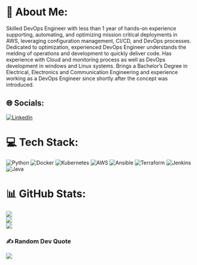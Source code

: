 # 💫 About Me:
Skilled DevOps Engineer with less than 1 year of hands-on experience supporting, automating, and optimizing mission critical deployments in AWS, leveraging configuration management, CI/CD, and DevOps processes. Dedicated to optimization, experienced DevOps Engineer understands the melding of operations and development to quickly deliver code. Has experience with Cloud and monitoring process as well as DevOps development in windows and Linux systems. Brings a Bachelor’s Degree in Electrical, Electronics and Communication Engineering and experience working as a DevOps Engineer since shortly after the concept was introduced.


## 🌐 Socials:
[![LinkedIn](https://img.shields.io/badge/LinkedIn-%230077B5.svg?logo=linkedin&logoColor=white)](www.linkedin.com/in/mohamed-ashraf-gouda) 

# 💻 Tech Stack:
![Python](https://img.shields.io/badge/python-3670A0?style=for-the-badge&logo=python&logoColor=ffdd54) ![Docker](https://img.shields.io/badge/docker-%230db7ed.svg?style=for-the-badge&logo=docker&logoColor=white) ![Kubernetes](https://img.shields.io/badge/kubernetes-%23326ce5.svg?style=for-the-badge&logo=kubernetes&logoColor=white) ![AWS](https://img.shields.io/badge/AWS-%23FF9900.svg?style=for-the-badge&logo=amazon-aws&logoColor=white) ![Ansible](https://img.shields.io/badge/ansible-%231A1918.svg?style=for-the-badge&logo=ansible&logoColor=white) ![Terraform](https://img.shields.io/badge/terraform-%235835CC.svg?style=for-the-badge&logo=terraform&logoColor=white) ![Jenkins](https://img.shields.io/badge/jenkins-%232C5263.svg?style=for-the-badge&logo=jenkins&logoColor=white) ![Java](https://img.shields.io/badge/java-%23ED8B00.svg?style=for-the-badge&logo=java&logoColor=white)
# 📊 GitHub Stats:
![](https://github-readme-stats.vercel.app/api?username=MohamedGouda99&theme=dark&hide_border=false&include_all_commits=true&count_private=true)<br/>
![](https://github-readme-streak-stats.herokuapp.com/?user=MohamedGouda99&theme=dark&hide_border=false)<br/>
![](https://github-readme-stats.vercel.app/api/top-langs/?username=MohamedGouda99&theme=dark&hide_border=false&include_all_commits=true&count_private=true&layout=compact)

### ✍️ Random Dev Quote
![](https://quotes-github-readme.vercel.app/api?type=horizontal&theme=radical)

<!-----
[![](https://visitcount.itsvg.in/api?id=MohamedGouda99&icon=3&color=0)](https://visitcount.itsvg.in)-->

  <!--## 💰 You can help me by Donating
  [![PayPal](https://img.shields.io/badge/PayPal-00457C?style=for-the-badge&logo=paypal&logoColor=white)](https://paypal.me/Abdo Ashraf) -->

  
<!-- Proudly created with GPRM ( https://gprm.itsvg.in ) -->
